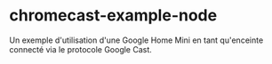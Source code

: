 # chromecast-example-node
Un exemple d'utilisation d'une Google Home Mini en tant qu'enceinte connecté via le protocole Google Cast.
